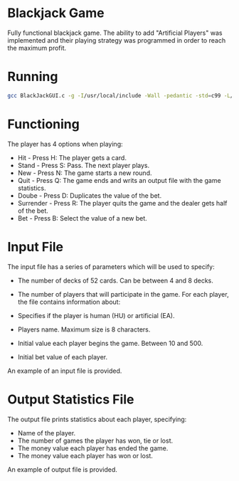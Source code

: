 # Blackjack Game

Fully functional blackjack game. The ability to add "Artificial Players" was implemented and their playing strategy was programmed in order to reach the maximum profit.

# Running

```sh
gcc BlackJackGUI.c -g -I/usr/local/include -Wall -pedantic -std=c99 -L/usr/local/lib -lm -lSDL2 -lSDL2_ttf -lSDL2_image -o blackjack
```

# Functioning

The player has 4 options when playing:

* Hit - Press H: The player gets a card.
* Stand - Press S: Pass. The next player plays.
* New -  Press N: The game starts a new round.
* Quit - Press Q: The game ends and writs an output file with the game statistics.
* Doube - Press D: Duplicates the value of the bet.
* Surrender - Press R: The player quits the game and the dealer gets half of the bet.
* Bet - Press B: Select the value of a new bet.

# Input File

The input file has a series of parameters which will be used to specify:

* The number of decks of 52 cards. Can be between 4 and 8 decks.
* The number of players that will participate in the game.
For each player, the file contains information about:

* Specifies if the player is human (HU) or artificial (EA).
* Players name. Maximum size is 8 characters.
* Initial value each player begins the game. Between 10 and 500.
* Initial bet value of each player. 

An example of an input file is provided.

# Output Statistics File

The output file prints statistics about each player, specifying:

* Name of the player.
* The number of games the player has won, tie or lost.
* The money value each player has ended the game.
* The money value each player has won or lost. 

An example of output file is provided.
